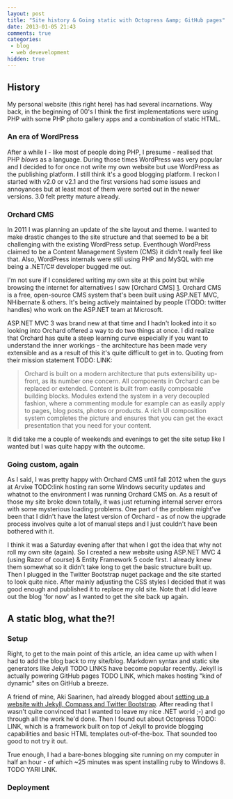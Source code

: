 ```yaml
---
layout: post
title: "Site history & Going static with Octopress &amp; GitHub pages"
date: 2013-01-05 21:43
comments: true
categories: 
 - blog
 - web devevelopment
hidden: true
---
```


History
-------

My personal website (this right here) has had several incarnations. Way back, in the beginning of 00's I think the first implementations were using PHP with some PHP photo gallery apps and a combination of static HTML. 

### An era of WordPress

After a while I - like most of people doing PHP, I presume - realised that PHP *blows* as a language. During those times WordPress was very popular and I decided to for once not write my own website but use WordPress as the publishing platform. I still think it's a good blogging platform. I reckon I started with v2.0 or v2.1 and the first versions had some issues and annoyances but at least most of them were sorted out in the newer versions. 3.0 felt pretty mature already.

<!--more-->

### Orchard CMS

In 2011 I was planning an update of the site layout and theme. I wanted to make drastic changes to the site structure and that seemed to be a bit challenging with the existing WordPress setup. Eventhough WordPress claimed to be a Content Management System (CMS) it didn't really feel like that. Also, WordPress internals were still using PHP and MySQL with me being a .NET/C# developer  bugged me out.

I'm not sure if I considered writing my own site at this point but while browsing the internet for alternatives I saw [Orchard CMS] [1]. Orchard CMS is a free, open-source CMS system that's been built using ASP.NET MVC, NHibernate & others. It's being actively maintained by people (TODO: twitter handles) who work on the ASP.NET team at Microsoft.

ASP.NET MVC 3 was brand new at that time and I hadn't looked into it so looking into Orchard offered a way to do two things at once. I did realize that Orchard has quite a steep learning curve especially if you want to understand the inner workings - the architecture has been made very extensible and as a result of this it's quite difficult to get in to. Quoting from their mission statement TODO: LINK:

> Orchard is built on a modern architecture that puts extensibility up-front, as its number one concern. All components in Orchard can be replaced or extended. Content is built from easily composable building blocks. Modules extend the system in a very decoupled fashion, where a commenting module for example can as easily apply to pages, blog posts, photos or products. A rich UI composition system completes the picture and ensures that you can get the exact presentation that you need for your content.

It did take me a couple of weekends and evenings to get the site setup like I wanted but I was quite happy with the outcome.

### Going custom, again

As I said, I was pretty happy with Orchard CMS until fall 2012 when the guys at  Arvixe TODO:link hosting ran some Windows security updates and whatnot to the environment I was running Orchard CMS on. As a result of those my site broke down totally, it was just returning internal server errors with some mysterious loading problems. One part of the problem might've been that I didn't have the latest version of Orchard - as of now the upgrade process involves quite a lot of manual steps and I just couldn't have been bothered with it.

I think it was a Saturday evening after that when I got the idea that why not roll my own site (again). So I created a new website using ASP.NET MVC 4 (using Razor of course) & Entity Framework 5 code first. I already knew them somewhat so it didn't take long to get the basic structure built up. Then I plugged in the Twitter Bootstrap nuget package and the site started to look quite nice. After mainly adjusting the CSS styles I decided that it was good enough and published it to replace my old site. Note that I did leave out the blog 'for now' as I wanted to get the site back up again.

A static blog, what the?!
--

### Setup

Right, to get to the main point of this article, an idea came up with when I had to add the blog back to my site/blog. Markdown syntax and static site generators like Jekyll TODO LINKS have become popular recently. Jekyll is actually powering GitHub pages TODO LINK, which makes hosting "kind of dynamic" sites on GitHub a breeze.

A friend of mine, Aki Saarinen, had already blogged about [setting up a website with Jekyll, Compass and Twitter Bootstrap][2]. After reading that I wasn't quite convinced that I wanted to leave my nice .NET world ;-) and go through all the work he'd done. Then I found out about Octopress TODO: LINK, which is a framework built on top of Jekyll to provide blogging capabilities and basic HTML templates out-of-the-box. That sounded too good to not try it out.

True enough, I had a bare-bones blogging site running on my computer in half an hour - of which ~25 minutes was spent installing ruby to Windows 8. TODO YARI LINK.

### Deployment

[1]: http://www.orchardproject.net/
[2]: http://akisaarinen.fi/blog/2012/04/09/running-this-site-with-jekyll-compass-and-twitter-bootstrap/

    